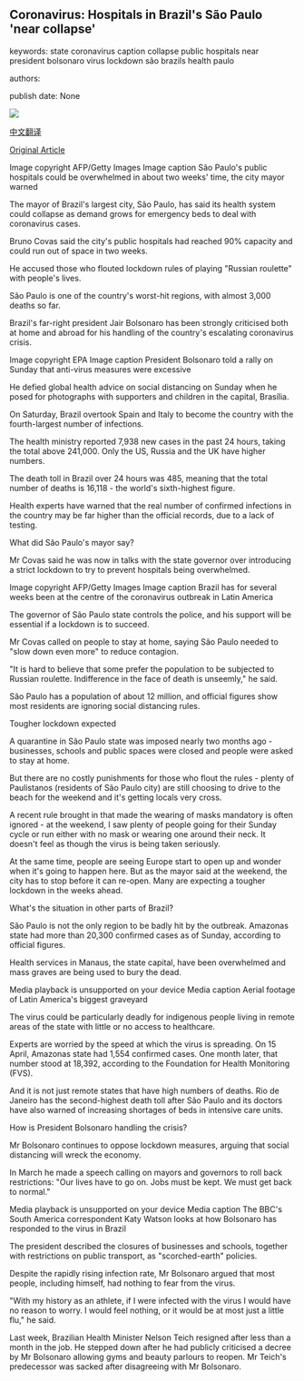 ## Coronavirus: Hospitals in Brazil's São Paulo 'near collapse'

keywords: state coronavirus caption collapse public hospitals near president bolsonaro virus lockdown são brazils health paulo

authors: 

publish date: None

![](https://ichef.bbci.co.uk/news/1024/branded_news/E1CB/production/_112330875_c6ce9ccd-a1db-4e7e-8125-3d769c833425.jpg)

[中文翻译](Coronavirus%3A%20Hospitals%20in%20Brazil%27s%20S%C3%A3o%20Paulo%20%27near%20collapse%27_zh.md)

[Original Article](https://www.bbc.com/news/world-latin-america-52701524)

Image copyright AFP/Getty Images Image caption São Paulo's public hospitals could be overwhelmed in about two weeks' time, the city mayor warned

The mayor of Brazil's largest city, São Paulo, has said its health system could collapse as demand grows for emergency beds to deal with coronavirus cases.

Bruno Covas said the city's public hospitals had reached 90% capacity and could run out of space in two weeks.

He accused those who flouted lockdown rules of playing "Russian roulette" with people's lives.

São Paulo is one of the country's worst-hit regions, with almost 3,000 deaths so far.

Brazil's far-right president Jair Bolsonaro has been strongly criticised both at home and abroad for his handling of the country's escalating coronavirus crisis.

Image copyright EPA Image caption President Bolsonaro told a rally on Sunday that anti-virus measures were excessive

He defied global health advice on social distancing on Sunday when he posed for photographs with supporters and children in the capital, Brasília.

On Saturday, Brazil overtook Spain and Italy to become the country with the fourth-largest number of infections.

The health ministry reported 7,938 new cases in the past 24 hours, taking the total above 241,000. Only the US, Russia and the UK have higher numbers.

The death toll in Brazil over 24 hours was 485, meaning that the total number of deaths is 16,118 - the world's sixth-highest figure.

Health experts have warned that the real number of confirmed infections in the country may be far higher than the official records, due to a lack of testing.

What did São Paulo's mayor say?

Mr Covas said he was now in talks with the state governor over introducing a strict lockdown to try to prevent hospitals being overwhelmed.

Image copyright AFP/Getty Images Image caption Brazil has for several weeks been at the centre of the coronavirus outbreak in Latin America

The governor of São Paulo state controls the police, and his support will be essential if a lockdown is to succeed.

Mr Covas called on people to stay at home, saying São Paulo needed to "slow down even more" to reduce contagion.

"It is hard to believe that some prefer the population to be subjected to Russian roulette. Indifference in the face of death is unseemly," he said.

São Paulo has a population of about 12 million, and official figures show most residents are ignoring social distancing rules.

Tougher lockdown expected

A quarantine in São Paulo state was imposed nearly two months ago - businesses, schools and public spaces were closed and people were asked to stay at home.

But there are no costly punishments for those who flout the rules - plenty of Paulistanos (residents of São Paulo city) are still choosing to drive to the beach for the weekend and it's getting locals very cross.

A recent rule brought in that made the wearing of masks mandatory is often ignored - at the weekend, I saw plenty of people going for their Sunday cycle or run either with no mask or wearing one around their neck. It doesn't feel as though the virus is being taken seriously.

At the same time, people are seeing Europe start to open up and wonder when it's going to happen here. But as the mayor said at the weekend, the city has to stop before it can re-open. Many are expecting a tougher lockdown in the weeks ahead.

What's the situation in other parts of Brazil?

São Paulo is not the only region to be badly hit by the outbreak. Amazonas state had more than 20,300 confirmed cases as of Sunday, according to official figures.

Health services in Manaus, the state capital, have been overwhelmed and mass graves are being used to bury the dead.

Media playback is unsupported on your device Media caption Aerial footage of Latin America's biggest graveyard

The virus could be particularly deadly for indigenous people living in remote areas of the state with little or no access to healthcare.

Experts are worried by the speed at which the virus is spreading. On 15 April, Amazonas state had 1,554 confirmed cases. One month later, that number stood at 18,392, according to the Foundation for Health Monitoring (FVS).

And it is not just remote states that have high numbers of deaths. Rio de Janeiro has the second-highest death toll after São Paulo and its doctors have also warned of increasing shortages of beds in intensive care units.

How is President Bolsonaro handling the crisis?

Mr Bolsonaro continues to oppose lockdown measures, arguing that social distancing will wreck the economy.

In March he made a speech calling on mayors and governors to roll back restrictions: "Our lives have to go on. Jobs must be kept. We must get back to normal."

Media playback is unsupported on your device Media caption The BBC's South America correspondent Katy Watson looks at how Bolsonaro has responded to the virus in Brazil

The president described the closures of businesses and schools, together with restrictions on public transport, as "scorched-earth" policies.

Despite the rapidly rising infection rate, Mr Bolsonaro argued that most people, including himself, had nothing to fear from the virus.

"With my history as an athlete, if I were infected with the virus I would have no reason to worry. I would feel nothing, or it would be at most just a little flu," he said.

Last week, Brazilian Health Minister Nelson Teich resigned after less than a month in the job. He stepped down after he had publicly criticised a decree by Mr Bolsonaro allowing gyms and beauty parlours to reopen. Mr Teich's predecessor was sacked after disagreeing with Mr Bolsonaro.